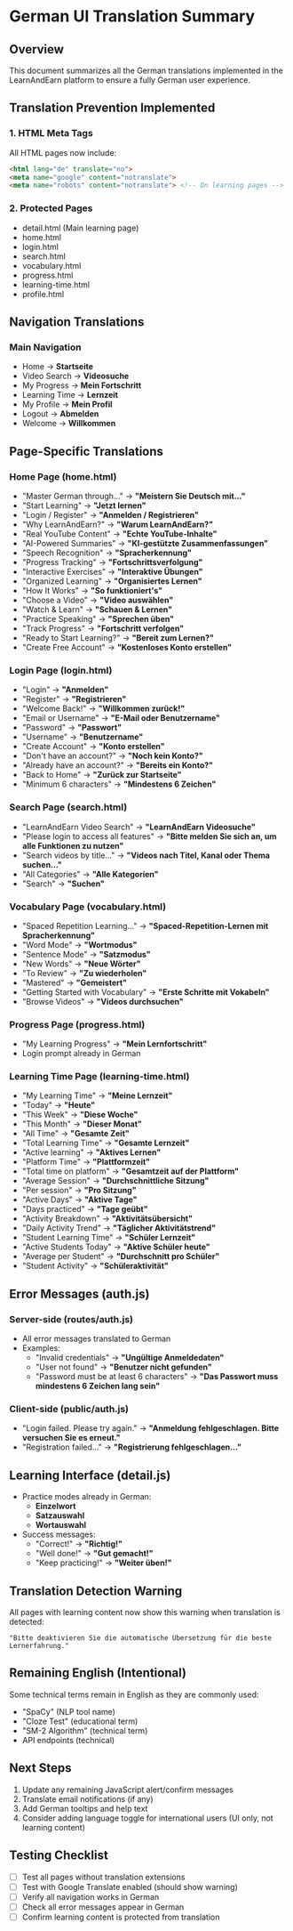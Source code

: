 # German UI Translation Summary

## Overview
This document summarizes all the German translations implemented in the LearnAndEarn platform to ensure a fully German user experience.

## Translation Prevention Implemented

### 1. HTML Meta Tags
All HTML pages now include:
```html
<html lang="de" translate="no">
<meta name="google" content="notranslate">
<meta name="robots" content="notranslate"> <!-- On learning pages -->
```

### 2. Protected Pages
- detail.html (Main learning page)
- home.html
- login.html
- search.html
- vocabulary.html
- progress.html
- learning-time.html
- profile.html

## Navigation Translations

### Main Navigation
- Home → **Startseite**
- Video Search → **Videosuche**
- My Progress → **Mein Fortschritt**
- Learning Time → **Lernzeit**
- My Profile → **Mein Profil**
- Logout → **Abmelden**
- Welcome → **Willkommen**

## Page-Specific Translations

### Home Page (home.html)
- "Master German through..." → **"Meistern Sie Deutsch mit..."**
- "Start Learning" → **"Jetzt lernen"**
- "Login / Register" → **"Anmelden / Registrieren"**
- "Why LearnAndEarn?" → **"Warum LearnAndEarn?"**
- "Real YouTube Content" → **"Echte YouTube-Inhalte"**
- "AI-Powered Summaries" → **"KI-gestützte Zusammenfassungen"**
- "Speech Recognition" → **"Spracherkennung"**
- "Progress Tracking" → **"Fortschrittsverfolgung"**
- "Interactive Exercises" → **"Interaktive Übungen"**
- "Organized Learning" → **"Organisiertes Lernen"**
- "How It Works" → **"So funktioniert's"**
- "Choose a Video" → **"Video auswählen"**
- "Watch & Learn" → **"Schauen & Lernen"**
- "Practice Speaking" → **"Sprechen üben"**
- "Track Progress" → **"Fortschritt verfolgen"**
- "Ready to Start Learning?" → **"Bereit zum Lernen?"**
- "Create Free Account" → **"Kostenloses Konto erstellen"**

### Login Page (login.html)
- "Login" → **"Anmelden"**
- "Register" → **"Registrieren"**
- "Welcome Back!" → **"Willkommen zurück!"**
- "Email or Username" → **"E-Mail oder Benutzername"**
- "Password" → **"Passwort"**
- "Username" → **"Benutzername"**
- "Create Account" → **"Konto erstellen"**
- "Don't have an account?" → **"Noch kein Konto?"**
- "Already have an account?" → **"Bereits ein Konto?"**
- "Back to Home" → **"Zurück zur Startseite"**
- "Minimum 6 characters" → **"Mindestens 6 Zeichen"**

### Search Page (search.html)
- "LearnAndEarn Video Search" → **"LearnAndEarn Videosuche"**
- "Please login to access all features" → **"Bitte melden Sie sich an, um alle Funktionen zu nutzen"**
- "Search videos by title..." → **"Videos nach Titel, Kanal oder Thema suchen..."**
- "All Categories" → **"Alle Kategorien"**
- "Search" → **"Suchen"**

### Vocabulary Page (vocabulary.html)
- "Spaced Repetition Learning..." → **"Spaced-Repetition-Lernen mit Spracherkennung"**
- "Word Mode" → **"Wortmodus"**
- "Sentence Mode" → **"Satzmodus"**
- "New Words" → **"Neue Wörter"**
- "To Review" → **"Zu wiederholen"**
- "Mastered" → **"Gemeistert"**
- "Getting Started with Vocabulary" → **"Erste Schritte mit Vokabeln"**
- "Browse Videos" → **"Videos durchsuchen"**

### Progress Page (progress.html)
- "My Learning Progress" → **"Mein Lernfortschritt"**
- Login prompt already in German

### Learning Time Page (learning-time.html)
- "My Learning Time" → **"Meine Lernzeit"**
- "Today" → **"Heute"**
- "This Week" → **"Diese Woche"**
- "This Month" → **"Dieser Monat"**
- "All Time" → **"Gesamte Zeit"**
- "Total Learning Time" → **"Gesamte Lernzeit"**
- "Active learning" → **"Aktives Lernen"**
- "Platform Time" → **"Plattformzeit"**
- "Total time on platform" → **"Gesamtzeit auf der Plattform"**
- "Average Session" → **"Durchschnittliche Sitzung"**
- "Per session" → **"Pro Sitzung"**
- "Active Days" → **"Aktive Tage"**
- "Days practiced" → **"Tage geübt"**
- "Activity Breakdown" → **"Aktivitätsübersicht"**
- "Daily Activity Trend" → **"Täglicher Aktivitätstrend"**
- "Student Learning Time" → **"Schüler Lernzeit"**
- "Active Students Today" → **"Aktive Schüler heute"**
- "Average per Student" → **"Durchschnitt pro Schüler"**
- "Student Activity" → **"Schüleraktivität"**

## Error Messages (auth.js)

### Server-side (routes/auth.js)
- All error messages translated to German
- Examples:
  - "Invalid credentials" → **"Ungültige Anmeldedaten"**
  - "User not found" → **"Benutzer nicht gefunden"**
  - "Password must be at least 6 characters" → **"Das Passwort muss mindestens 6 Zeichen lang sein"**

### Client-side (public/auth.js)
- "Login failed. Please try again." → **"Anmeldung fehlgeschlagen. Bitte versuchen Sie es erneut."**
- "Registration failed..." → **"Registrierung fehlgeschlagen..."**

## Learning Interface (detail.js)
- Practice modes already in German:
  - **Einzelwort**
  - **Satzauswahl**
  - **Wortauswahl**
- Success messages:
  - "Correct!" → **"Richtig!"**
  - "Well done!" → **"Gut gemacht!"**
  - "Keep practicing!" → **"Weiter üben!"**

## Translation Detection Warning
All pages with learning content now show this warning when translation is detected:
```
"Bitte deaktivieren Sie die automatische Übersetzung für die beste Lernerfahrung."
```

## Remaining English (Intentional)
Some technical terms remain in English as they are commonly used:
- "SpaCy" (NLP tool name)
- "Cloze Test" (educational term)
- "SM-2 Algorithm" (technical term)
- API endpoints (technical)

## Next Steps
1. Update any remaining JavaScript alert/confirm messages
2. Translate email notifications (if any)
3. Add German tooltips and help text
4. Consider adding language toggle for international users (UI only, not learning content)

## Testing Checklist
- [ ] Test all pages without translation extensions
- [ ] Test with Google Translate enabled (should show warning)
- [ ] Verify all navigation works in German
- [ ] Check all error messages appear in German
- [ ] Confirm learning content is protected from translation